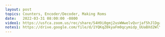 ```yaml
---
layout: post
topics: Counters, Encoder/Decoder, Making Roms
date:   2022-03-31 08:00:00 -0800
video1: https://usfca.zoom.us/rec/share/54H9i0gmj2usWWwelvQvrjaf5hJlDgaO5o0mW5wHGQLRnZk6jMJlcg2ioTvmPI6Y.plV70b3lfliTCWDT
notes1: https://drive.google.com/file/d/1YQKqZ0kyaFm0qcymidp_UUaBXd2WlYO-/view?usp=sharing
---
```

